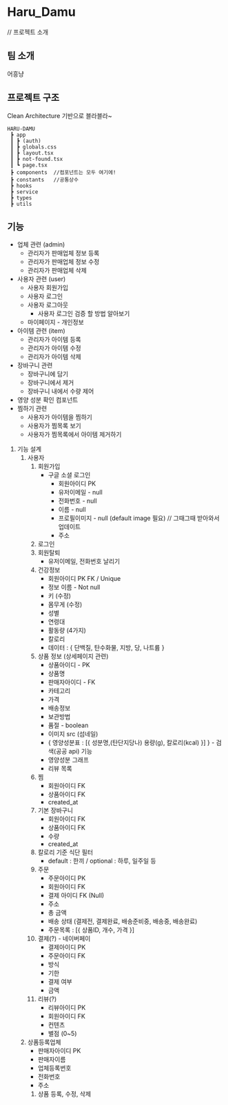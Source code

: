 # Haru_Damu

// 프로젝트 소개

## 팀 소개

어흥냥

## 프로젝트 구조

Clean Architecture 기반으로 블라블라~

```
HARU-DAMU
 ┣ app
 ┃ ┣ (auth)
 ┃ ┣ globals.css
 ┃ ┣ layout.tsx
 ┃ ┣ not-found.tsx
 ┃ ┗ page.tsx
 ┣ components  //컴포넌트는 모두 여기에!
 ┣ constants   //공통상수
 ┣ hooks
 ┣ service
 ┣ types
 ┣ utils
```

## 기능


- 업체 관련 (admin)
    - 관리자가 판매업체 정보 등록
    - 관리자가 판매업체 정보 수정
    - 관리자가 판매업체 삭제
- 사용자 관련 (user)
    - 사용자 회원가입
    - 사용자 로그인
    - 사용자 로그아웃
        - 사용자 로그인 검증 할 방법 알아보기
    - 마이페이지 - 개인정보
- 아이템 관련 (item)
    - 관리자가 아이템 등록
    - 관리자가 아이템 수정
    - 관리자가 아이템 삭제
- 장바구니 관련
    - 장바구니에 담기
    - 장바구니에서 제거
    - 장바구니 내에서 수량 제어
- 영양 성분 확인 컴포넌트
- 찜하기 관련
    - 사용자가 아이템을 찜하기
    - 사용자가 찜목록 보기
    - 사용자가 찜목록에서 아이템 제거하기


1. 기능 설계
    1. 사용자 
        1. 회원가입 
            - 구글 소셜 로그인
                - 회원아이디 PK
                - 유저이메일 - null
                - 전화번호 - null
                - 이름 - null
                - 프로필이미지 - null (default image 필요) // 그때그때 받아와서 업데이트
                - 주소
        2. 로그인
        3. 회원탈퇴
            - 유저이메일, 전화번호 날리기
        4. 건강정보
            - 회원아이디 PK FK / Unique
            - 정보 이름 - Not null
            - 키 (수정) 
            - 몸무게 (수정) 
            - 성별 
            - 연령대 
            - 활동량 (4가지) 
            - 칼로리
            - 데이터 : {
                단백질,
                탄수화물,
                지방,
                당,
                나트륨
            } 
        5. 상품 정보 (상세페이지 관련)
            - 상품아이디 - PK
            - 상품명
            - 판매자아이디 - FK
            - 카테고리
            - 가격
            - 배송정보
            - 보관방법
            - 품절 - boolean
            - 이미지 src (섬네일)
            - { 영양성분표 : [{
                성분명,(탄단지당나)
                용량(g),
                칼로리(kcal)
            }] } - 검색(공공 api) 기능
            - 영양성분 그래프
            - 리뷰 목록
        6. 찜
            - 회원아이디 FK
            - 상품아이디 FK
            - created_at
        7. 기본 장바구니
            - 회원아이디 FK
            - 상품아이디 FK
            - 수량
            - created_at
        8. 칼로리 기준 식단 필터 
            - default : 한끼 / optional : 하루, 일주일 등
        9. 주문
            - 주문아이디 PK
            - 회원아이디 FK
            - 결제 아이디 FK (Null)
            - 주소
            - 총 금액
            - 배송 상태 (결제전, 결제완료, 배송준비중, 배송중, 배송완료)
            - 주문목록 : [{
                상품ID,
                개수,
                가격
            }]
        10. 결제(?) - 네이버페이
            - 결제아이디 PK
            - 주문아이디 FK
            - 방식
            - 기한
            - 결제 여부
            - 금액
        11. 리뷰(?)
            - 리뷰아이디 PK
            - 회원아이디 FK
            - 컨텐츠
            - 별점 (0~5)
    2. 상품등록업체
        - 판매자아이디 PK
        - 판매자이름
        - 업체등록번호
        - 전화번호
        - 주소
        1. 상품 등록, 수정, 삭제